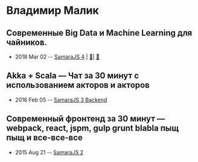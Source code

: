 # Владимир Малик

## Современные Big Data и Machine Learning для чайников.
- 2018 Mar 02 -- [SamaraJS 4](https://youtu.be/DKc2lhbXzZg)  | [:notebook:](https://vk.com/doc3150028_460615454?hash=ae2cc2c06905583121&dl=b90cabf4b35409b412,https://vk.com/doc3150028_460615427?hash=942bc1f31c99063fb3&dl=edfbdcc459995103f0)| [:notebook:](https://vk.com/doc3150028_460615454?hash=ae2cc2c06905583121&dl=b90cabf4b35409b412,https://vk.com/doc3150028_460615427?hash=942bc1f31c99063fb3&dl=edfbdcc459995103f0)  
## Akka + Scala — Чат за 30 минут с использованием акторов и акторов
- 2016 Feb 05 -- [SamaraJS 3 Backend](https://www.youtube.com/watch?v=I356xccMQq0)    
## Современный фронтенд за 30 минут — webpack, react, jspm, gulp grunt blabla пыщ пыщ и все-все-все
- 2015 Aug 21 -- [SamaraJS 2](https://www.youtube.com/watch?v=F6-6SjPJRZs)    
